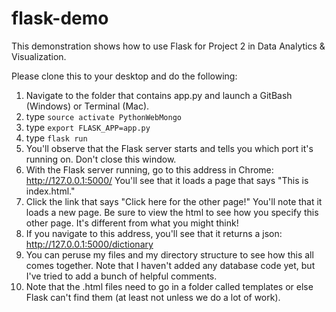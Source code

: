 # flask-demo
This demonstration shows how to use Flask for Project 2 in Data Analytics &amp; Visualization. 


Please clone this to your desktop and do the following:

1. Navigate to the folder that contains app.py and launch a GitBash (Windows) or Terminal (Mac). 
2. type ``source activate PythonWebMongo``
3. type ``export FLASK_APP=app.py``
4. type ``flask run``
5. You'll observe that the Flask server starts and tells you which port it's running on. Don't close this window.
6. With the Flask server running, go to this address in Chrome: http://127.0.0.1:5000/ You'll see that it loads a page that says "This is index.html." 
7. Click the link that says "Click here for the other page!" You'll note that it loads a new page. Be sure to view the html to see how you specify this other page. It's different from what you might think!
8. If you navigate to this address, you'll see that it returns a json: http://127.0.0.1:5000/dictionary
9. You can peruse my files and my directory structure to see how this all comes together. Note that I haven't added any database code yet, but I've tried to add a bunch of helpful comments. 
10. Note that the .html files need to go in a folder called templates or else Flask can't find them (at least not unless we do a lot of work). 


